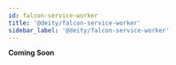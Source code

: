 ```yaml
---
id: falcon-service-worker
title: '@deity/falcon-service-worker'
sidebar_label: '@deity/falcon-service-worker'
---
```


**Coming Soon**
